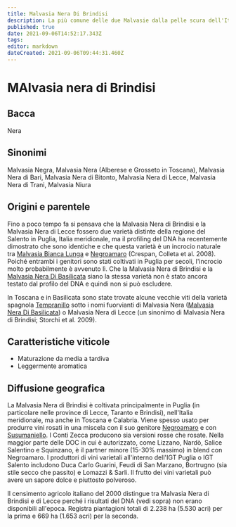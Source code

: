 ```yaml
---
title: Malvasia Nera Di Brindisi
description: La più comune delle due Malvasie dalla pelle scura dell'Italia meridionale, comunemente mescolata con il Negroamaro, uno dei suoi genitori.
published: true
date: 2021-09-06T14:52:17.343Z
tags: 
editor: markdown
dateCreated: 2021-09-06T09:44:31.460Z
---
```


# MAlvasia nera di Brindisi

## Bacca
Nera
## Sinonimi
Malvasia Negra, Malvasia Nera (Alberese e Grosseto in Toscana), Malvasia Nera di Bari, Malvasia Nera di Bitonto, Malvasia Nera di Lecce, Malvasia Nera di Trani, Malvasia Niura

## Origini e parentele
Fino a poco tempo fa si pensava che la Malvasia Nera di Brindisi e la Malvasia Nera di Lecce fossero due varietà distinte della regione del Salento in Puglia, Italia meridionale, ma il profiling del DNA ha recentemente dimostrato che sono identiche e che questa varietà è un incrocio naturale tra [Malvasia Bianca Lunga](/vitigni/bacca-bianca/malvasia-bianca-lunga) e [Negroamaro](/vitigni/bacca-nera/negramaro) (Crespan, Colleta et al. 2008). Poiché entrambi i genitori sono stati coltivati in Puglia per secoli, l'incrocio molto probabilmente è avvenuto lì. Che la Malvasia Nera di Brindisi e la [Malvasia Nera Di Basilicata](/vitigni/bacca-nera/malvasia-nera-di-basilicata) siano la stessa varietà non è stato ancora testato dal profilo del DNA e quindi non si può escludere.

In Toscana e in Basilicata sono state trovate alcune vecchie viti della varietà spagnola [Tempranillo](/vitigni/bacca-nera/tempranillo) sotto i nomi fuorvianti di Malvasia Nera ([Malvasia Nera Di Basilicata](/vitigni/bacca-nera/malvasia-nera-di-basilicata)) o Malvasia Nera di Lecce (un sinonimo di Malvasia Nera di Brindisi; Storchi et al. 2009).

## Caratteristiche viticole
- Maturazione da media a tardiva
- Leggermente aromatica

## Diffusione geografica
La Malvasia Nera di Brindisi è coltivata principalmente in Puglia (in particolare nelle province di Lecce, Taranto e Brindisi), nell'Italia meridionale, ma anche in Toscana e Calabria. Viene spesso usato per produrre vini rosati in una miscela con il suo genitore [Negroamaro](/vitigni/bacca-nera/negramaro) e con [Susumaniello](/vitigni/bacca-nera/susumaniello). I Conti Zecca producono sia versioni rosse che rosate. Nella maggior parte delle DOC in cui è autorizzato, come Lizzano, Nardò, Salice Salentino e Squinzano, è il partner minore (15-30% massimo) in blend con Negroamaro. I produttori di vini varietali all'interno dell'IGT Puglia o IGT Salento includono Duca Carlo Guarini, Feudi di San Marzano, Bortrugno (sia stile secco che passito) e Lomazzi & Sarli. Il frutto dei vini varietali può avere un sapore dolce e piuttosto polveroso.

Il censimento agricolo italiano del 2000 distingue tra Malvasia Nera di Brindisi e di Lecce perché i risultati del DNA (vedi sopra) non erano disponibili all'epoca. Registra piantagioni totali di 2.238 ha (5.530 acri) per la prima e 669 ha (1.653 acri) per la seconda.

